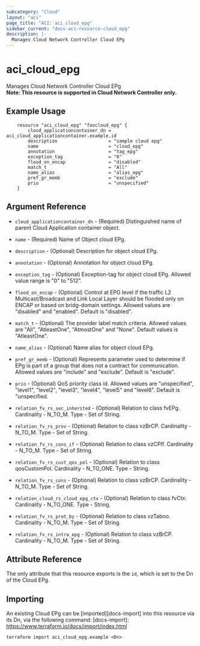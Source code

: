 ```yaml
---
subcategory: "Cloud"
layout: "aci"
page_title: "ACI: aci_cloud_epg"
sidebar_current: "docs-aci-resource-cloud_epg"
description: |-
  Manages Cloud Network Controller Cloud EPg
---
```


# aci_cloud_epg

Manages Cloud Network Controller Cloud EPg  
<b>Note: This resource is supported in Cloud Network Controller only.</b>

## Example Usage

```hcl
	resource "aci_cloud_epg" "foocloud_epg" {
		cloud_applicationcontainer_dn = aci_cloud_applicationcontainer.example.id
		description                   = "sample cloud epg"
		name                          = "cloud_epg"
		annotation                    = "tag_epg"
		exception_tag                 = "0"
		flood_on_encap                = "disabled"
		match_t                       = "All"
		name_alias                    = "alias_epg"
		pref_gr_memb                  = "exclude"
		prio                          = "unspecified"
	}
```

## Argument Reference

- `cloud_applicationcontainer_dn` - (Required) Distinguished name of parent Cloud Application container object.
- `name` - (Required) Name of Object cloud EPg.
- `description` - (Optional) Description for object cloud EPg.
- `annotation` - (Optional) Annotation for object cloud EPg.
- `exception_tag` - (Optional) Exception-tag for object cloud EPg. Allowed value range is "0" to "512".
- `flood_on_encap` - (Optional) Control at EPG level if the traffic L2 Multicast/Broadcast and Link Local Layer should be flooded only on ENCAP or based on bridg-domain settings. Allowed values are "disabled" and "enabled". Default is "disabled".
- `match_t` - (Optional) The provider label match criteria. Allowed values are "All", "AtleastOne", "AtmostOne" and "None". Default values is "AtleastOne".
- `name_alias` - (Optional) Name alias for object cloud EPg.
- `pref_gr_memb` - (Optional) Represents parameter used to determine if EPg is part of a group that does not a contract for communication. Allowed values are "include" and "exclude". Default is "exclude".

- `prio` - (Optional) QoS priority class id. Allowed values are "unspecified", "level1", "level2", "level3", "level4", "level5" and "level6". Default is "unspecified.

- `relation_fv_rs_sec_inherited` - (Optional) Relation to class fvEPg. Cardinality - N_TO_M. Type - Set of String.
- `relation_fv_rs_prov` - (Optional) Relation to class vzBrCP. Cardinality - N_TO_M. Type - Set of String.
- `relation_fv_rs_cons_if` - (Optional) Relation to class vzCPIf. Cardinality - N_TO_M. Type - Set of String.
- `relation_fv_rs_cust_qos_pol` - (Optional) Relation to class qosCustomPol. Cardinality - N_TO_ONE. Type - String.
- `relation_fv_rs_cons` - (Optional) Relation to class vzBrCP. Cardinality - N_TO_M. Type - Set of String.
- `relation_cloud_rs_cloud_epg_ctx` - (Optional) Relation to class fvCtx. Cardinality - N_TO_ONE. Type - String.
- `relation_fv_rs_prot_by` - (Optional) Relation to class vzTaboo. Cardinality - N_TO_M. Type - Set of String.
- `relation_fv_rs_intra_epg` - (Optional) Relation to class vzBrCP. Cardinality - N_TO_M. Type - Set of String.

## Attribute Reference

The only attribute that this resource exports is the `id`, which is set to the
Dn of the Cloud EPg.

## Importing

An existing Cloud EPg can be [imported][docs-import] into this resource via its Dn, via the following command:
[docs-import]: https://www.terraform.io/docs/import/index.html

```
terraform import aci_cloud_epg.example <Dn>
```
